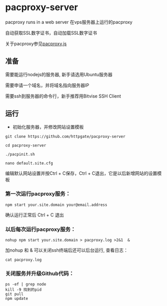 # pacproxy-server

pacproxy runs in a web server 在vps服务器上运行的pacproxy

自动获取SSL数字证书，自动加载SSL数字证书

关于pacproxy参见[pacproxy.js](https://github.com/httpgate/pacproxy.js)


## 准备

需要能运行nodejs的服务器, 新手请选用Ubuntu服务器

需要申请一个域名，并将域名指向服务器IP

需要ssh到服务器的命令行，新手推荐用Bitvise SSH Client


## 运行

* 初始化服务器，并修改网站设置模板

```
git clone https://github.com/httpgate/pacproxy-server

cd pacproxy-server

./pacpinit.sh

nano default.site.cfg
```

  编辑默认网站设置并按Ctrl + C保存，Ctrl + C退出，它是以后新增网站的设置模板


### 第一次运行pacproxy服务：

```
npm start your.site.domain your@email.address
```
确认运行正常后 Ctrl + C 退出



### 以后每次运行pacproxy服务：

```
nohup npm start your.site.domain > pacproxy.log >2&1  & 
```

  加nohup 和 & 可以关闭ssh终端后还可以后台运行, 查看日志：

```
cat pacproxy.log
```

### 关闭服务并升级Github代码：

```
ps -ef | grep node
kill -9 找到的pid
git pull
npm update
```
